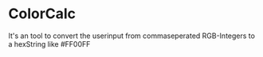 # ColorCalc

It's an tool to convert the userinput from commaseperated RGB-Integers to a hexString like #FF00FF

